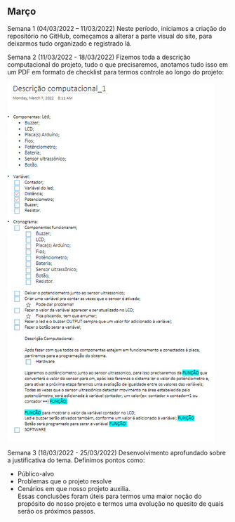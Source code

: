## Março
Semana 1 (04/03/2022 – 11/03/2022)
Neste período, iniciamos a criação do repositório no GitHub, começamos a alterar a parte visual do site, para deixarmos tudo organizado e registrado lá.

Semana 2 (11/03/2022 - 18/03/2022)
Fizemos toda a descrição computacional do projeto, tudo o que precisaremos, anotamos tudo isso em um PDF em formato de checklist para termos controle ao longo do projeto:

![descrição computacional](./img/mar_01.png)

Semana 3 (18/03/2022 - 25/03/2022)
Desenvolvimento aprofundado sobre a justificativa do tema. Definimos pontos como:
* Público-alvo
* Problemas que o projeto resolve
* Cenários em que nosso projeto auxilia.  
Essas conclusões foram úteis para termos uma maior noção do propósito do nosso projeto e termos uma evolução no quesito de quais serão os próximos passos.
